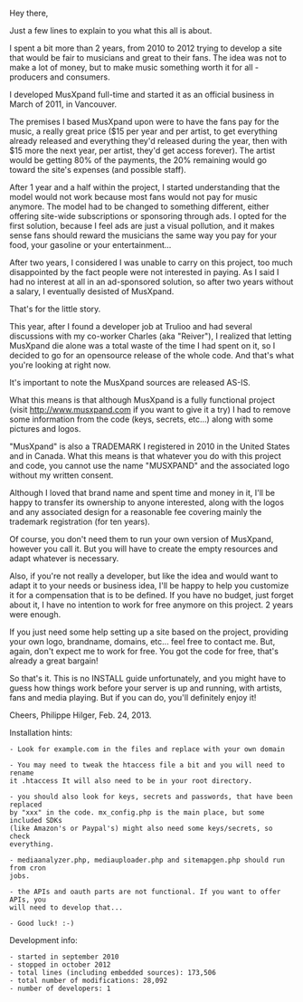 Hey there,

Just a few lines to explain to you what this all is about.

I spent a bit more than 2 years, from 2010 to 2012 trying to develop a site that
would be fair to musicians and great to their fans. The idea was not to make a
lot of money, but to make music something worth it for all - producers and
consumers.

I developed MusXpand full-time and started it as an official business in March
of 2011, in Vancouver.

The premises I based MusXpand upon were to have the fans pay for the music, a
really great price ($15 per year and per artist, to get everything already
released and everything they'd released during the year, then with $15 more the
next year, per artist, they'd get access forever). The artist would be getting
80% of the payments, the 20% remaining would go toward the site's expenses (and
possible staff).

After 1 year and a half within the project, I started understanding that the model
would not work because most fans would not pay for music anymore. The model had
to be changed to something different, either offering site-wide subscriptions
or sponsoring through ads. I opted for the first solution, because I feel ads
are just a visual pollution, and it makes sense fans should reward the musicians
the same way you pay for your food, your gasoline or your entertainment...

After two years, I considered I was unable to carry on this project, too much
disappointed by the fact people were not interested in paying. As I said I had
no interest at all in an ad-sponsored solution, so after two years without a
salary, I eventually desisted of MusXpand.

That's for the little story.

This year, after I found a developer job at Trulioo and had several discussions
with my co-worker Charles (aka "Reiver"), I realized that letting MusXpand die
alone was a total waste of the time I had spent on it, so I decided to go for
an opensource release of the whole code. And that's what you're looking at right
now.

It's important to note the MusXpand sources are released AS-IS. 

What this means is that although MusXpand is a fully functional project (visit
http://www.musxpand.com if you want to give it a try) I had to remove some
information from the code (keys, secrets, etc...) along with some pictures and
logos.

"MusXpand" is also a TRADEMARK I registered in 2010 in the United States and in
Canada. What this means is that whatever you do with this project and code, you
cannot use the name "MUSXPAND" and the associated logo without my written
consent.

Although I loved that brand name and spent time and money in it, I'll be happy
to transfer its ownership to anyone interested, along with the logos and any
associated design for a reasonable fee covering mainly the trademark registration
(for ten years).

Of course, you don't need them to run your own version of MusXpand, however you
call it. But you will have to create the empty resources and adapt whatever is
necessary.

Also, if you're not really a developer, but like the idea and would want to
adapt it to your needs or business idea, I'll be happy to help you customize it
for a compensation that is to be defined. If you have no budget, just forget about
it, I have no intention to work for free anymore on this project. 2 years were
enough.

If you just need some help setting up a site based on the project, providing
your own logo, brandname, domains, etc... feel free to contact me. But, again, 
don't expect me to work for free. You got the code for free, that's already a
great bargain!

So that's it. This is no INSTALL guide unfortunately, and you might have to
guess how things work before your server is up and running, with artists, fans
and media playing. But if you can do, you'll definitely enjoy it!

Cheers,
Philippe Hilger,
Feb. 24, 2013.

Installation hints:
~~~~~~~~~~~~~~~~~~~
- Look for example.com in the files and replace with your own domain

- You may need to tweak the htaccess file a bit and you will need to rename
it .htaccess It will also need to be in your root directory.

- you should also look for keys, secrets and passwords, that have been replaced
by "xxx" in the code. mx_config.php is the main place, but some included SDKs
(like Amazon's or Paypal's) might also need some keys/secrets, so check
everything.

- mediaanalyzer.php, mediauploader.php and sitemapgen.php should run from cron
jobs.

- the APIs and oauth parts are not functional. If you want to offer APIs, you
will need to develop that...

- Good luck! :-)
~~~~~~~~~~~~~~~~~~~


Development info:
~~~~~~~~~~~~~~~~~
- started in september 2010
- stopped in october 2012
- total lines (including embedded sources): 173,506
- total number of modifications: 28,092
- number of developers: 1
~~~~~~~~~~~~~~~~~~~
